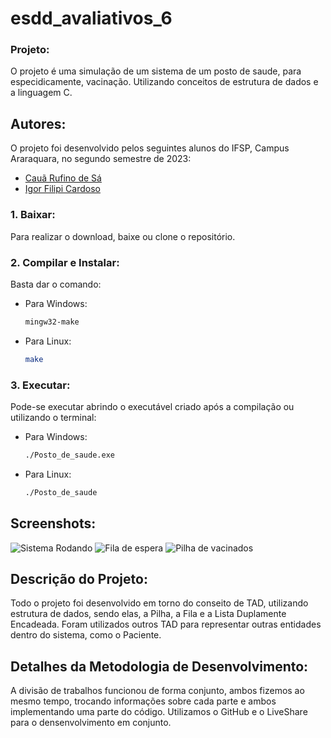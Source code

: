 # esdd_avaliativos_6

### Projeto:

O projeto é uma simulação de um sistema de um posto de saude, para especidicamente, vacinação. Utilizando conceitos de estrutura de dados e a linguagem C.

## Autores:

O projeto foi desenvolvido pelos seguintes alunos do IFSP, Campus Araraquara, no segundo semestre de 2023:

- [Cauã Rufino de Sá](https://github.com/CauaDeSa)
- [Igor Filipi Cardoso](https://github.com/IgorFilipiCardoso)

### 1. Baixar:

Para realizar o download, baixe ou clone o repositório.

### 2. Compilar e Instalar:

Basta dar o comando:

- Para Windows:

  ```bash
  mingw32-make
  ```

- Para Linux:

  ```bash
  make
  ```

### 3. Executar:

Pode-se executar abrindo o executável criado após a compilação ou utilizando o terminal:

- Para Windows:

  ```bash
  ./Posto_de_saude.exe
  ```

- Para Linux:

  ```bash
  ./Posto_de_saude
  ```

## Screenshots:

![Sistema Rodando](https://i.imgur.com/YzgGqB8.png)
![Fila de espera](https://i.imgur.com/Sbgy63a.png)
![Pilha de vacinados](https://i.imgur.com/Maw5b3A.png)

## Descrição do Projeto:

Todo o projeto foi desenvolvido em torno do conseito de TAD, utilizando estrutura de dados, sendo elas, a Pilha, a Fila e a Lista Duplamente Encadeada. Foram utilizados outros TAD para representar outras entidades dentro do sistema, como o Paciente. 

## Detalhes da Metodologia de Desenvolvimento:

A divisão de trabalhos funcionou de forma conjunto, ambos fizemos ao mesmo tempo, trocando informações sobre cada parte e ambos implementando uma parte do código. Utilizamos o GitHub e o LiveShare para o densenvolvimento em conjunto. 

